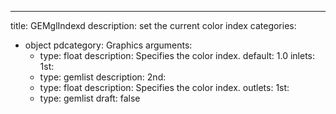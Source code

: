 
---
title: GEMglIndexd
description: set the current color index
categories:
  - object
pdcategory: Graphics
arguments:
    - type: float
      description: Specifies the color index.
      default: 1.0
inlets:
  1st:
    - type: gemlist
      description:
  2nd:
    - type: float
      description: Specifies the color index.
outlets:
  1st:
    - type: gemlist
draft: false


